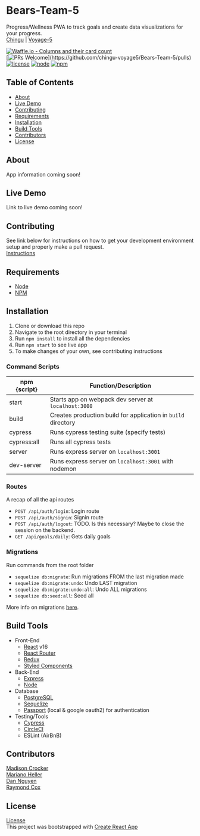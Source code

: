 # Bears-Team-5
Progress/Wellness PWA to track goals and create data visualizations for your progress.  
[Chingu](https://chingu.io/) | [Voyage-5](https://github.com/chingu-voyage5)  

[![Waffle.io - Columns and their card count](https://badge.waffle.io/chingu-voyage5/Bears-Team-5.svg?columns=all)](https://waffle.io/chingu-voyage5/Bears-Team-5)  
[![PRs Welcome](https://img.shields.io/badge/PRs-welcome-brightgreen.svg?)](https://github.com/chingu-voyage5/Bears-Team-5/pulls)
[![license](https://img.shields.io/badge/license-MIT-brightgreen.svg)](https://github.com/chingu-voyage5/Bears-Team-5/blob/master/LICENSE)
[![node](https://img.shields.io/badge/node-v8.11.2-blue.svg)](https://nodejs.org/en/)
[![npm](https://img.shields.io/badge/npm-v5.6.0-blue.svg)](https://www.npmjs.com/)  

## Table of Contents
* [About](#about)  
* [Live Demo](#live-demo)  
* [Contributing](#contributing)  
* [Requirements](#requirements)  
* [Installation](#installation)  
* [Build Tools](#build-tools)  
* [Contributors](#contributors)  
* [License](#license)  

## About
App information coming soon!

## Live Demo
Link to live demo coming soon!

## Contributing
See link below for instructions on how to get your development environment setup and properly make a pull request.  
[Instructions](https://github.com/chingu-voyage5/Bears-Team-5/blob/master/CONTRIBUTING.md)  

## Requirements
* [Node](https://nodejs.org/en/)
* [NPM](https://www.npmjs.com/)

## Installation
1. Clone or download this repo
2. Navigate to the root directory in your terminal
3. Run `npm install` to install all the dependencies
4. Run `npm start` to see live app
5. To make changes of your own, see contributing instructions

### Command Scripts
| npm {script}   |                     Function/Description                              |
| -------------- | --------------------------------------------------------------------- |
| start          | Starts app on webpack dev server at `localhost:3000`                  |
| build          | Creates production build for application in `build` directory         |
| cypress        | Runs cypress testing suite (specify tests)                            |
| cypress:all    | Runs all cypress tests                                                |
| server         | Runs express server on `localhost:3001`                               |
| dev-server     | Runs express server on `localhost:3001` with nodemon                  |

### Routes
A recap of all the api routes

* `POST /api/auth/login`: Login route
* `POST /api/auth/signin`: Signin route
* `POST /api/auth/logout`: TODO. Is this necessary? Maybe to close the session on the backend.
* `GET /api/goals/daily`: Gets daily goals

### Migrations
Run commands from the root folder

* `sequelize db:migrate`: Run migrations FROM the last migration made
* `sequelize db:migrate:undo`: Undo LAST migration
* `sequelize db:migrate:undo:all`: Undo ALL migrations
* `sequelize db:seed:all`: Seed all

More info on migrations [here](http://docs.sequelizejs.com/manual/tutorial/migrations.html).

## Build Tools
* Front-End  
  * [React](https://reactjs.org/) v16
  * [React Router](https://www.npmjs.com/package/react-router)
  * [Redux](https://redux.js.org/)
  * [Styled Components](https://www.styled-components.com/)
* Back-End  
  * [Express](https://expressjs.com/)
  * [Node](https://nodejs.org/en/)
* Database  
  * [PostgreSQL](https://www.postgresql.org/)
  * [Sequelize](http://docs.sequelizejs.com/)
  * [Passport](https://github.com/jaredhanson/passport-oauth2) (local & google oauth2) for authentication
* Testing/Tools  
  * [Cypress](https://www.cypress.io/)
  * [CircleCI](https://circleci.com/)
  * ESLint (AirBnB)

## Contributors
[Madison Crocker](https://github.com/mvoltairec)  
[Mariano Heller](https://github.com/marianoheller)  
[Dan Nguyen](https://github.com/ziggysauce)  
[Raymond Cox](https://github.com/Raymond-Cox)  

## License
[License](https://github.com/chingu-voyage5/Bears-Team-5/blob/master/LICENSE)  
This project was bootstrapped with [Create React App](https://github.com/facebookincubator/create-react-app)  
